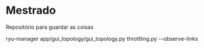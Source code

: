 # Mestrado

Repositório para guardar as coisas


ryu-manager app/gui_topology/gui_topology.py throttling.py --observe-links

